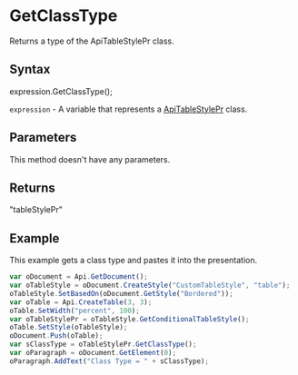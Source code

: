 # GetClassType

Returns a type of the ApiTableStylePr class.

## Syntax

expression.GetClassType();

`expression` - A variable that represents a [ApiTableStylePr](../ApiTableStylePr.md) class.

## Parameters

This method doesn't have any parameters.

## Returns

"tableStylePr"

## Example

This example gets a class type and pastes it into the presentation.

```javascript
var oDocument = Api.GetDocument();
var oTableStyle = oDocument.CreateStyle("CustomTableStyle", "table");
oTableStyle.SetBasedOn(oDocument.GetStyle("Bordered"));
var oTable = Api.CreateTable(3, 3);
oTable.SetWidth("percent", 100);
var oTableStylePr = oTableStyle.GetConditionalTableStyle();
oTable.SetStyle(oTableStyle);
oDocument.Push(oTable);
var sClassType = oTableStylePr.GetClassType();
var oParagraph = oDocument.GetElement(0);
oParagraph.AddText("Class Type = " + sClassType);
```
